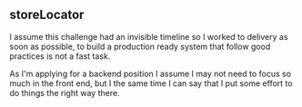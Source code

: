 ## storeLocator

I assume this challenge had an invisible timeline so I worked to delivery as soon as possible, to build a production
ready system that follow good practices is not a fast task.

As I'm applying for a backend position I assume I may not need to focus so much in the front end, but I the same time I
can say that I put some effort to do things the right way there.

